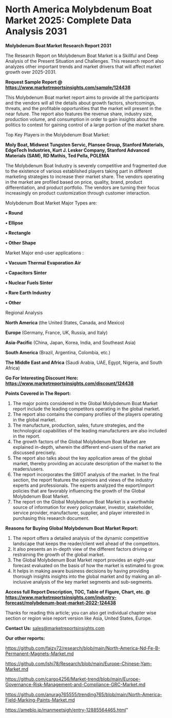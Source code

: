 # North America Molybdenum Boat Market 2025: Complete Data Analysis 2031

<strong>Molybdenum Boat Market Research Report 2031</strong>

The Research Report on Molybdenum Boat Market is a Skillful and Deep Analysis of the Present Situation and Challenges. This research report also analyzes other important trends and market drivers that will affect market growth over 2025-2031.

<strong>Request Sample Report @ <a href=https://www.marketreportsinsights.com/sample/124438>https://www.marketreportsinsights.com/sample/124438</a></strong>

This Molybdenum Boat market report aims to provide all the participants and the vendors will all the details about growth factors, shortcomings, threats, and the profitable opportunities that the market will present in the near future. The report also features the revenue share, industry size, production volume, and consumption in order to gain insights about the politics to contest for gaining control of a large portion of the market share.

Top Key Players in the Molybdenum Boat Market:

<strong>Moly Boat, Midwest Tungsten Servic, Plansee Group, Stanford Materials, EdgeTech Industries, Kurt J. Lesker Company, Stanford Advanced Materials (SAM), RD Mathis, Ted Pella, POLEMA</strong>

The Molybdenum Boat Industry is severely competitive and fragmented due to the existence of various established players taking part in different marketing strategies to increase their market share. The vendors operating in the market are profiled based on price, quality, brand, product differentiation, and product portfolio. The vendors are turning their focus increasingly on product customization through customer interaction.

Molybdenum Boat Market Major Types are:

<strong>• Round

• Ellipse

• Rectangle

• Other Shape</strong>

Market Major end-user applications :

<strong>• Vacuum Thermal Evaporation Air

• Capacitors Sinter

• Nuclear Fuels Sinter

• Rare Earth Industry

• Other</strong>

Regional Analysis

</u><strong><b>North America</b></strong> (the United States, Canada, and Mexico)

<strong><b>Europe </b></strong>(Germany, France, UK, Russia, and Italy)

<strong><b>Asia-Pacific</b></strong> (China, Japan, Korea, India, and Southeast Asia)

<strong><b>South America</b></strong> (Brazil, Argentina, Colombia, etc.)

<strong><b>The Middle East and Africa</b></strong> (Saudi Arabia, UAE, Egypt, Nigeria, and South Africa)

<strong>Go For Interesting Discount Here: <a href=https://www.marketreportsinsights.com/discount/124438>https://www.marketreportsinsights.com/discount/124438</a></strong>

<strong>Points Covered in The Report:</strong>
<ol>
  <li>The major points considered in the Global Molybdenum Boat Market report include the leading competitors operating in the global market.</li>
  <li>The report also contains the company profiles of the players operating in the global market.</li>
  <li>The manufacture, production, sales, future strategies, and the technological capabilities of the leading manufacturers are also included in the report.</li>
  <li>The growth factors of the Global Molybdenum Boat Market are explained in-depth, wherein the different end-users of the market are discussed precisely.</li>
  <li>The report also talks about the key application areas of the global market, thereby providing an accurate description of the market to the readers/users.</li>
  <li>The report incorporates the SWOT analysis of the market. In the final section, the report features the opinions and views of the industry experts and professionals. The experts analyzed the export/import policies that are favorably influencing the growth of the Global Molybdenum Boat Market.</li>
  <li>The report on the Global Molybdenum Boat Market is a worthwhile source of information for every policymaker, investor, stakeholder, service provider, manufacturer, supplier, and player interested in purchasing this research document.</li>
</ol>
<strong>Reasons for Buying Global Molybdenum Boat Market Report:</strong>

<ol>
  <li>The report offers a detailed analysis of the dynamic competitive landscape that keeps the reader/client well ahead of the competitors.</li>
  <li>It also presents an in-depth view of the different factors driving or restraining the growth of the global market.</li>
  <li>The Global Molybdenum Boat Market report provides an eight-year forecast evaluated on the basis of how the market is estimated to grow.</li>
  <li>It helps in making aware business decisions by having providing thorough insights insights into the global market and by making an all-inclusive analysis of the key market segments and sub-segments.</li>
</ol>
<strong>Access full Report Description, TOC, Table of Figure, Chart, etc. @ <a href=https://www.marketreportsinsights.com/industry-forecast/molybdenum-boat-market-2022-124438>https://www.marketreportsinsights.com/industry-forecast/molybdenum-boat-market-2022-124438</a></strong>


Thanks for reading this article; you can also get individual chapter wise section or region wise report version like Asia, United States, Europe.

<strong>Contact Us:</strong>
sales@marketreportsinsights.com

<strong>Our other reports:</strong>

<a href=https://github.com/faizy72/research/blob/main/North-America-Nd-Fe-B-Permanent-Magnets-Market.md>https://github.com/faizy72/research/blob/main/North-America-Nd-Fe-B-Permanent-Magnets-Market.md</a>

<a href=https://github.com/Ishi78/Research/blob/main/Europe-Chinese-Yam-Market.md>https://github.com/Ishi78/Research/blob/main/Europe-Chinese-Yam-Market.md</a>

<a href=https://github.com/cargo4256/Market-trend/blob/main/Europe-Governance-Risk-Management-and-Compliance-GRC-Market.md>https://github.com/cargo4256/Market-trend/blob/main/Europe-Governance-Risk-Management-and-Compliance-GRC-Market.md</a>

<a href=https://github.com/anurag765555/trending765/blob/main/North-America-Field-Marking-Paints-Market.md>https://github.com/anurag765555/trending765/blob/main/North-America-Field-Marking-Paints-Market.md</a>

<a href=https://ameblo.jp/manmeetsigh/entry-12885564465.html>https://ameblo.jp/manmeetsigh/entry-12885564465.html</a>"

